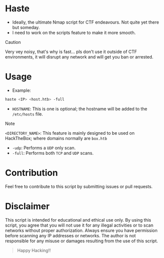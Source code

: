 # Haste
- Ideally, the ultimate Nmap script for CTF endeavours. Not quite yet there but someday.
- I need to work on the scripts feature to make it more smooth.
> [!CAUTION]
> Very vey noisy, that's why is fast... pls don't use it outside of CTF environments, it will disrupt any network and will get you ban or arrested.
# Usage
- Example:
```sh
haste <IP> <host.htb> -full 
```
- `HOSTNAME`: This is one is optional; the hostname will be added to the `/etc/hosts` file.
>[!NOTE]
>`<DIRECTORY_NAME>`: This feature is mainly designed to be used on HackTheBox; where domains normally are `box.htb`
- `-udp`: Performs a `UDP` only scan.
- `-full`: Performs both `TCP` and `UDP` scans.
# Contribution
Feel free to contribute to this script by submitting issues or pull requests.
# Disclaimer
This script is intended for educational and ethical use only. By using this script, you agree that you will not use it for any illegal activities or to scan networks without proper authorization. Always ensure you have permission before scanning any IP addresses or networks. The author is not responsible for any misuse or damages resulting from the use of this script.

> Happy Hacking!!
